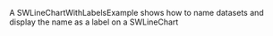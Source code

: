 A SWLineChartWithLabelsExample shows how to name datasets and display the name as a label on a SWLineChart
